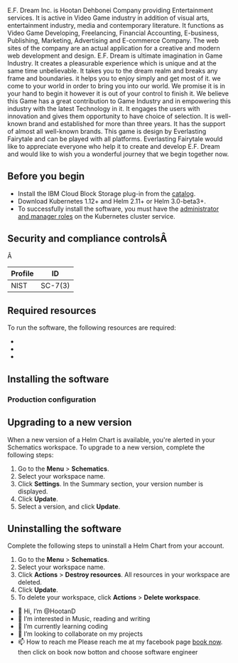 <!-- Add useful information to your short description that explains what the product is, why a user wants to install and use it, and any additional details the user needs to get started. The following information is an example. Make sure you update this section accordingly. -->
E.F. Dream Inc. is Hootan Dehbonei Company providing Entertainment services. It is active in Video Game industry in addition of visual arts, entertainment industry, media and contemporary literature. It functions as Video Game Developing, Freelancing, Financial Accounting, E-business, Publishing, Marketing, Advertising and E-commerce Company. The web sites of the company are an actual application for a creative and modern web development and design. E.F. Dream is ultimate imagination in Game Industry. It creates a pleasurable experience which is unique and at the same time unbelievable. It takes you to the dream realm and breaks any frame and boundaries. it helps you to enjoy simply and get most of it. we come to your world in order to bring you into our world. We promise it is in your hand to begin it however it is out of your control to finish it. We believe this Game has a great contribution to Game Industry and in empowering this industry with the latest Technology in it. It engages the users with innovation and gives them opportunity to have choice of selection. It is well-known brand and established for more than three years. It has the support of almost all well-known brands. This game is design by Everlasting Fairytale and can be played with all platforms. Everlasting Fairytale would like to appreciate everyone who help it to create and develop E.F. Dream and would like to wish you a wonderful journey that we begin together now.
## Before you begin
<!-- List any prereqs including required permissions, capacity requirements, etc. The following information is an example. Make sure you update this section accordingly. -->

* Install the IBM Cloud Block Storage plug-in from the [catalog](https://cloud.ibm.com/catalog/content/ibmcloud-block-storage-plugin). 
* Download Kubernetes 1.12+ and Helm 2.11+ or Helm 3.0-beta3+.
* To successfully install the software, you must have the [administrator and manager roles](https://cloud.ibm.com/docs/iam?topic=iam-userroles#iamusermanrol) on the Kubernetes cluster service. 

## Security and compliance controlsÂ 

<!-- (Optional) List controls that you want to appear in your product's About information. Only controls that are supported by Security and Compliance Center and formatted correctly appear in the Manage compliance tab during onboarding.

To include controls with your product's information, make sure that the controls are listed in one table. The table must include the following:Â 


- A Profile column
- An ID column


You can include more columns in the table; however, this information might be overwritten or excluded.Â 


The following information is an example. Make sure you update this section accordingly.-->Â 
| Profile | ID |
|---------|----|
| NIST | SC-7(3) |
## Required resources

<!-- The following information is an example. Make sure you update this section accordingly. -->

To run the software, the following resources are required:

  *  
  * 
  *

## Installing the software

<!-- It is recommended to not include the large table of configuration parameters that are listed on the Create page. -->

### Production configuration

<!-- Add additional H3 level headings as needed for sections that apply to IBM Cloud such as network policy, persistence, cluster topologies, etc.
### H3
### H3
-->

## Upgrading to a new version

<!-- Information about how a user can upgrade to a new version when it's available. The following information is an example. Make sure you update this section accordingly. -->

When a new version of a Helm Chart is available, you're alerted in your Schematics workspace. To upgrade to a new version, complete the following steps:

1. Go to the **Menu** > **Schematics**.
2. Select your workspace name. 
3. Click **Settings**. In the Summary section, your version number is displayed. 
4. Click **Update**.
5. Select a version, and click **Update**.

## Uninstalling the software

<!-- Information about how a user can uninstall this product. The following information is an example. Make sure you update this section accordingly. -->

Complete the following steps to uninstall a Helm Chart from your account. 

1. Go to the **Menu** > **Schematics**.
2. Select your workspace name. 
3. Click **Actions** > **Destroy resources**. All resources in your workspace are deleted.
4. Click **Update**.
5. To delete your workspace, click **Actions** > **Delete workspace**.
- 👋 Hi, I’m @HootanD
- 👀 I’m interested in Music, reading and writing
- 🌱 I’m currently learning coding
- 💞️ I’m looking to collaborate on my projects
- 📫 How to reach me Please reach me at my facebook page [book now](https://calendly.com/hootan-3gy/everlasting-fairytale-s-calandar).
then click on book now botton and choose software engineer 
<!---
HootanD/github.io-E.F-Dream- is a ✨ special ✨ repository because its `README.md` (this file) appears on your GitHub profile.
You can click the Preview link to take a look at your changes.
--->
